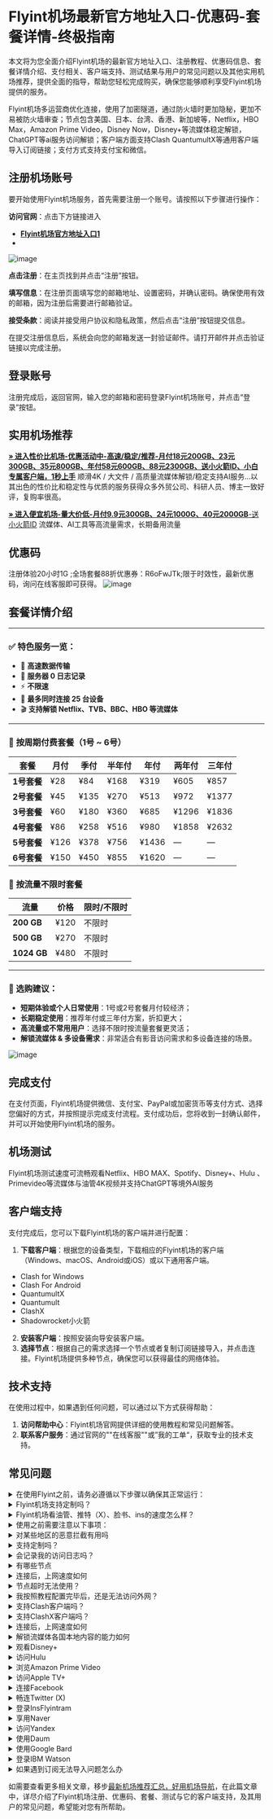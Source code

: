 # Flyint机场最新官方地址入口-优惠码-套餐详情-终极指南
本文将为您全面介绍Flyint机场的最新官方地址入口、注册教程、优惠码信息、套餐详情介绍、支付相关、客户端支持、测试结果与用户的常见问题以及其他实用机场推荐，提供全面的指导，帮助您轻松完成购买，确保您能够顺利享受Flyint机场提供的服务。

Flyint机场多运营商优化连接，使用了加密隧道，通过防火墙时更加隐秘，更加不易被防火墙审查；节点包含美国、日本、台湾、香港、新加坡等，Netflix，HBO Max，Amazon Prime Video，Disney Now，Disney+等流媒体稳定解锁，ChatGPT等ai服务访问解锁；客户端方面支持Clash QuantumultX等通用客户端导入订阅链接；支付方式支持支付宝和微信。


##  注册机场账号

要开始使用Flyint机场服务，首先需要注册一个账号。请按照以下步骤进行操作：

**访问官网**：点击下方链接进入

- [ **Flyint机场官方地址入口1**]()
- 


![image](https://github.com/user-attachments/assets/4733fe69-0788-469f-bbad-ca76e9641477)

**点击注册**：在主页找到并点击“注册”按钮。

 **填写信息**：在注册页面填写您的邮箱地址、设置密码，并确认密码。确保使用有效的邮箱，因为注册后需要进行邮箱验证。
 
 **接受条款**：阅读并接受用户协议和隐私政策，然后点击“注册”按钮提交信息。

在提交注册信息后，系统会向您的邮箱发送一封验证邮件。请打开邮件并点击验证链接以完成注册。

##  登录账号
注册完成后，返回官网，输入您的邮箱和密码登录Flyint机场账号，并点击“登录”按钮。

##  实用机场推荐

[**» 进入性价比机场-优惠活动中-高速/稳定/推荐-月付18元200GB、23元300GB、35元800GB、年付58元600GB、88元2300GB、送小火箭ID、小白专属客户端，1秒上手**](https://ll.silos.top/lepl/flyintpro-flyintpro04) 顺滑4K / 大文件 / 高质量流媒体解锁/稳定支持AI服务...以其出色的性价比和稳定性与优质的服务获得众多外贸公司、科研人员、博主一致好评，复购率很高。

[**» 进入便宜机场-量大价低-月付9.9元300GB、24元1000G、40元2000GB**-送小火箭ID](https://oo.silos.top/cheap/ew8KhPafvG) 流媒体、AI工具等高流量需求，长期备用流量



##  优惠码
  注册体验20小时1G ;全场套餐88折优惠券：R6oFwJTk;限于时效性，最新优惠码，询问在线客服即可获得。
  ![image](https://github.com/user-attachments/assets/86e8e742-6838-468d-830c-31eab2286333)

##  套餐详情介绍

---

### ✅ 特色服务一览：

- 🚀 **高速数据传输**
- 🔐 **服务器 0 日志记录**
- ⚡ **不限速**
- 📱 **最多同时连接 25 台设备**
- 🎬 **支持解锁 Netflix、TVB、BBC、HBO 等流媒体**

---


### 📅 **按周期付费套餐（1号 ~ 6号）**

| 套餐       | 月付    | 季付    | 半年付  | 年付    | 两年付   | 三年付   |
|------------|---------|---------|---------|---------|----------|----------|
| **1号套餐** | ¥28     | ¥84     | ¥168    | ¥319    | ¥605     | ¥857     |
| **2号套餐** | ¥45     | ¥135    | ¥270    | ¥513    | ¥972     | ¥1377    |
| **3号套餐** | ¥60     | ¥180    | ¥360    | ¥685    | ¥1296    | ¥1836    |
| **4号套餐** | ¥86     | ¥258    | ¥516    | ¥980    | ¥1858    | ¥2632    |
| **5号套餐** | ¥126    | ¥378    | ¥756    | ¥1436   | —        | —        |
| **6号套餐** | ¥150    | ¥450    | ¥855    | ¥1620   | —        | —        |




### 🔋 **按流量不限时套餐**

| 流量        | 价格         | 限时/不限时 |
|-------------|--------------|--------------|
| **200 GB**   | ¥120         | 不限时       |
| **500 GB**   | ¥270         | 不限时       |
| **1024 GB**  | ¥480         | 不限时       |

---

### 📌 选购建议：

- **短期体验或个人日常使用**：1号或2号套餐月付较经济；
- **长期稳定使用**：推荐年付或三年付方案，折扣更大；
- **高流量或不常用用户**：选择不限时按流量套餐更灵活；
- **解锁流媒体 & 多设备需求**：非常适合有影音访问需求和多设备连接的场景。



![image](https://github.com/user-attachments/assets/d6e71ae0-e4ff-4e6f-92a7-e2996740c236)


## 完成支付

在支付页面，Flyint机场提供微信、支付宝、PayPal或加密货币等支付方式、选择您偏好的方式，并按照提示完成支付流程。支付成功后，您将收到一封确认邮件，并可以开始使用Flyint机场的服务。

##  机场测试

Flyint机场测试速度可流畅观看Netflix、HBO MAX、Spotify、Disney+、Hulu 、Primevideo等流媒体与油管4K视频并支持ChatGPT等境外AI服务



## 客户端支持
支付完成后，您可以下载Flyint机场的客户端并进行配置：
 1. **下载客户端**：根据您的设备类型，下载相应的Flyint机场的客户端（Windows、macOS、Android或iOS）或以下通用客户端。
- Clash for Windows
- Clash For Android
- QuantumultX
- Quantumult
- ClashX
- Shadowrocket小火箭
2. **安装客户端**：按照安装向导安装客户端。
3. **选择节点**：根据自己的需求选择一个节点或者复制订阅链接导入，并点击连接。Flyint机场提供多种节点，确保您可以获得最佳的网络体验。
## 技术支持

在使用过程中，如果遇到任何问题，可以通过以下方式获得帮助：

1. **访问帮助中心**：Flyint机场官网提供详细的使用教程和常见问题解答。
2. **联系客户服务**：通过官网的""在线客服""或”我的工单“，获取专业的技术支持。


## 常见问题

<section><details><summary>在使用Flyint之前，请务必遵循以下步骤以确保其正常运行：</summary>

退出其他代理软件：在启动Flyint前，确保已经完全退出任何其他代理软件，以避免冲突。
卸载浏览器内的代理插件：如果浏览器中安装了代理插件（如谷歌访问助手等），请将其卸载，以防干扰Flyint的功能。
重启设备：为了确保所有设置生效并清理潜在的缓存问题，建议在完成上述步骤后重新启动您的设备。
</details><details><summary>Flyint机场支持定制吗？</summary> 支持套餐定制，可选定制套餐及企业套餐，请咨询客服使用定制功能。

</details></section><section><details><summary>Flyint机场看油管、推特（X）、脸书、ins的速度怎么样？</summary>开启Flyint机场的订阅链接后，可以快速访问油管、推特（X）、脸书、ins等外网门户。

</details></section><section><details><summary>使用之前需要注意以下事项：</summary>关闭其他代理服务：在使用Flyint之前，必须完全关闭所有其他正在运行的代理服务，以避免冲突和干扰；

移除代理插件：检查并移除浏览器中的任何代理插件，例如谷歌访问助手等，以确保Flyint能够顺利工作；

重启电脑：建议在进行以上操作后重启电脑，以确保所有更改生效，并为Flyint提供一个干净的运行环境。

</details></section><section><details><summary>对某些地区的恶意拦截有用吗</summary>Flyint的订阅链接会快速绕行全球各大节点，达到突破封锁的目的。

</details></section><section><details><summary>支持定制吗？</summary>请咨询Flyint的客服使用定制功能。如果你的订单较大，通常下都会支持套餐定制。

</details></section><section><details><summary>会记录我的访问日志吗？</summary>Flyint机场不记录用户的访问日志。

</details></section><section><details><summary>有哪些节点</summary>Flyint的节点资源覆盖亚洲、欧洲、美洲与大洋洲主要核心网络

</details></section><section><details><summary>连接后，上网速度如何</summary>Flyint购入全球频宽线路，借由这些高优先级少拥塞的线路，您可加速传送数据，大大提高上网速度。

</details></section><section><details><summary>节点超时无法使用？</summary>一般出现无法使用的情况多为本地的网络出现了状况。请先检查本地网络环境，确定无误后，尝试更新订阅链接。我们建议用户在Flyint机场客户端中设置订阅链接定时更新。

</details></section><section><details><summary>我按照教程配置完毕后，还是无法访问外网？</summary>1、请先同步你的系统时间。

2、检查你的游览器是否有代理插件，如果有的话请卸载。

3、然后将软件调成直连模式。

4、重启你的设备，在进行尝试。

</details></section><section><details><summary>支持Clash客户端吗？</summary>请查看上方Flyint机场客户端支持版块；Clash作为通用客户端，其使用方法为：复制Flyint的订阅链接，点击导入，选择满意的节点即可访问外网，详情请查看Clash使用教程

</details></section><section><details><summary>支持ClashX客户端吗？</summary>请查看上方Flyint机场客户端支持版块；ClashX作为通用客户端，其使用方法为：复制Flyint的订阅链接，点击导入，选择满意的节点即可访问外网，详情请查看ClashX使用教程

</details></section><section><details><summary>连接后，上网速度如何</summary>Flyint购入全球各地频宽线路，借由这些高优先级少拥塞的线路，您可加速传送数据，大大提高上网速度。

</details></section><section><details><summary>解锁流媒体各国本地内容的能力如何</summary>很多精彩本地内容不对境外访客开放，Flyint借由遍布主要市场的中转节点，为您解锁世界各地本地音乐电影点播、电视直播服务。

</details></section><section><details><summary>观看Disney+</summary>通过Flyint机场，你可以观看Disney+上的内容，前往Disney+官网，即可欣赏迪士尼、皮克斯、漫威、星球大战和国家地理的精彩节目。

</details></section><section><details><summary>访问Hulu</summary>你可以轻松访问Hulu，只需复制Flyint的订阅链接，前往Hulu官网，即可观看最新电视剧、电影、原创内容和直播电视服务。

</details></section><section><details><summary>浏览Amazon Prime Video</summary>Flyint让你轻松浏览Amazon Prime Video，前往Prime Video官网，即可享受丰富的电影、电视剧、纪录片及原创节目。

</details></section><section><details><summary>访问Apple TV+</summary>通过Flyint机场，你可以访问Apple TV+，前往Apple TV+官网，即可观看原创电视剧、电影和纪录片。

</details></section><section><details><summary>连接Facebook</summary>使用Flyint，你可以连接Facebook，前往Facebook官网，即可创建个人资料、分享照片、发送消息和加入群组。

</details></section><section><details><summary>畅连Twitter (X)</summary>Flyint机场让你轻松畅连Twitter (X)，前往Twitter官网，即可发布280字符的短消息（推文）进行即时信息分享和交流。

</details></section><section><details><summary>登录InsFlyintram</summary>通过Flyint，你可以登录InsFlyintram，前往InsFlyintram官网，即可发布带有滤镜的图片和短视频。

</details></section><section><details><summary>享用Naver</summary>使用Flyint机场，你可以享用Naver，前往Naver官网，即可享受新闻、博客、百科、地图、邮件等服务。

</details></section><section><details><summary>访问Yandex</summary>通过Flyint，你可以访问Yandex，前往Yandex官网，即可获取新闻、地图、邮箱等服务。

</details></section><section><details><summary>使用Daum</summary>使用Flyint机场，你可以使用Daum，前往Daum官网，即可获取新闻、博客、邮箱、地图等多种服务。

</details></section><section><details><summary>使用Google Bard</summary>使用Flyint机场，您可以使用Google Bard，这是一款集成于Google产品中的强大语言模型。通过它，您可以体验智能对话、文本生成和理解功能，轻松处理各种语言任务。

</details></section><section><details><summary>登录IBM Watson</summary>通过Flyint机场，您可以轻松登录IBM Watson，这是一款全面的人工智能平台。它提供自然语言处理、机器学习和数据分析等服务，广泛应用于医疗、金融等领域。

</details></section><section><details><summary>如果遇到订阅无法导入问题怎么办</summary>如果出现订阅导入错误，1，请确保您的客户端是否支持Flyint机场？详情进入上方客户端版块查看；2，请尝试挂个其他梯子的全局进行下拉订阅；3，在浏览器中打开订阅地址并另存为yaml格式的后缀文件，进行本地导入客户端进行使用！

</details></section>

如需要查看更多相关文章，移步[最新机场推荐汇总，好用机场导航](https://github.com/jichangdaohangzhan/jichanghuizong)，在此篇文章中，详尽介绍了Flyint机场注册、优惠码、套餐、测试与它的客户端支持，及其用户的常见问题，希望能对您有所帮助。
